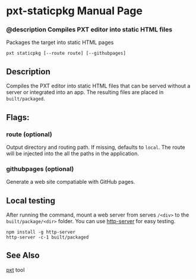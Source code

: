 # pxt-staticpkg Manual Page

### @description Compiles PXT editor into static HTML files

Packages the target into static HTML pages

```
pxt staticpkg [--route route] [--githubpages]
```

## Description

Compiles the PXT editor into static HTML files that can be served without a server or integrated into an app. The resulting files are placed in ``built/packaged``.

## Flags:

### route <value> (optional)

Output directory and routing path. If missing, defaults to ``local``. The route will be injected into the all the paths in the application.

### githubpages (optional)

Generate a web site compatiable with GitHub pages.

## Local testing

After running the command, mount a web server from serves ``/<div>`` to the ``built/package/<dir>`` folder. You can use [http-server](https://www.npmjs.com/package/http-server) for easy testing.

```
npm install -g http-server
http-server -c-1 built/packaged
```

## See Also

[pxt](/cli) tool
